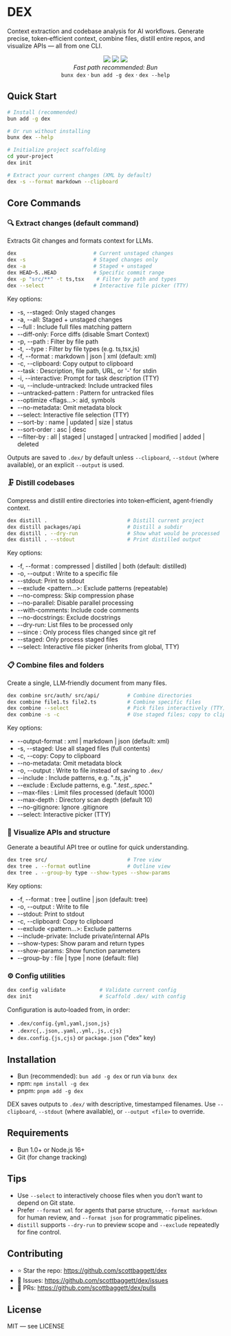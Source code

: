 # DEX
Context extraction and codebase analysis for AI workflows. Generate precise, token‑efficient context, combine files, distill entire repos, and visualize APIs — all from one CLI.

<p align="center">
  <img src="https://img.shields.io/badge/Token_Efficiency-90%25_Reduction-cyan?style=for-the-badge" />
  <img src="https://img.shields.io/badge/LLM_Ready-Markdown_JSON_XML-cyan?style=for-the-badge" />
  <img src="https://img.shields.io/badge/Focus-Surgically_Precise-cyan?style=for-the-badge" />
  <br/>
  <i>Fast path recommended: Bun</i>
  <br/>
  <code>bunx dex</code>
  ·
  <code>bun add -g dex</code>
  ·
  <code>dex --help</code>
  
</p>

## Quick Start

```bash
# Install (recommended)
bun add -g dex

# Or run without installing
bunx dex --help

# Initialize project scaffolding
cd your-project
dex init

# Extract your current changes (XML by default)
dex -s --format markdown --clipboard
```

## Core Commands

### 🔍 Extract changes (default command)
Extracts Git changes and formats context for LLMs.

```bash
dex                         # Current unstaged changes
dex -s                      # Staged changes only
dex -a                      # Staged + unstaged
dex HEAD~5..HEAD            # Specific commit range
dex -p "src/**" -t ts,tsx    # Filter by path and types
dex --select                # Interactive file picker (TTY)
```

Key options:
- -s, --staged: Only staged changes
- -a, --all: Staged + unstaged changes
- --full <pattern>: Include full files matching pattern
- --diff-only: Force diffs (disable Smart Context)
- -p, --path <pattern>: Filter by file path
- -t, --type <csv>: Filter by file types (e.g. ts,tsx,js)
- -f, --format <fmt>: markdown | json | xml (default: xml)
- -c, --clipboard: Copy output to clipboard
- --task <source>: Description, file path, URL, or '-' for stdin
- -i, --interactive: Prompt for task description (TTY)
- -u, --include-untracked: Include untracked files
- --untracked-pattern <glob>: Pattern for untracked files
- --optimize <flags...>: aid, symbols
- --no-metadata: Omit metadata block
- --select: Interactive file selection (TTY)
- --sort-by <opt>: name | updated | size | status
- --sort-order <ord>: asc | desc
- --filter-by <opt>: all | staged | unstaged | untracked | modified | added | deleted

Outputs are saved to `.dex/` by default unless `--clipboard`, `--stdout` (where available), or an explicit `--output` is used.

### 🗜️ Distill codebases
Compress and distill entire directories into token‑efficient, agent‑friendly context.

```bash
dex distill .                          # Distill current project
dex distill packages/api               # Distill a subdir
dex distill . --dry-run                # Show what would be processed
dex distill . --stdout                 # Print distilled output
```

Key options:
- -f, --format <type>: compressed | distilled | both (default: distilled)
- -o, --output <file>: Write to a specific file
- --stdout: Print to stdout
- --exclude <pattern...>: Exclude patterns (repeatable)
- --no-compress: Skip compression phase
- --no-parallel: Disable parallel processing
- --with-comments: Include code comments
- --no-docstrings: Exclude docstrings
- --dry-run: List files to be processed only
- --since <ref>: Only process files changed since git ref
- --staged: Only process staged files
- --select: Interactive file picker (inherits from global, TTY)

### 📋 Combine files and folders
Create a single, LLM‑friendly document from many files.

```bash
dex combine src/auth/ src/api/         # Combine directories
dex combine file1.ts file2.ts          # Combine specific files
dex combine --select                   # Pick files interactively (TTY)
dex combine -s -c                      # Use staged files; copy to clipboard
```

Key options:
- --output-format <fmt>: xml | markdown | json (default: xml)
- -s, --staged: Use all staged files (full contents)
- -c, --copy: Copy to clipboard
- --no-metadata: Omit metadata block
- -o, --output <file>: Write to file instead of saving to `.dex/`
- --include <csv>: Include patterns, e.g. "*.ts,*.js"
- --exclude <csv>: Exclude patterns, e.g. "*.test.*,*.spec.*"
- --max-files <n>: Limit files processed (default 1000)
- --max-depth <n>: Directory scan depth (default 10)
- --no-gitignore: Ignore .gitignore
- --select: Interactive picker (TTY)

### 🌳 Visualize APIs and structure
Generate a beautiful API tree or outline for quick understanding.

```bash
dex tree src/                          # Tree view
dex tree . --format outline            # Outline view
dex tree . --group-by type --show-types --show-params
```

Key options:
- -f, --format <type>: tree | outline | json (default: tree)
- -o, --output <file>: Write to file
- --stdout: Print to stdout
- -c, --clipboard: Copy to clipboard
- --exclude <pattern...>: Exclude patterns
- --include-private: Include private/internal APIs
- --show-types: Show param and return types
- --show-params: Show function parameters
- --group-by <method>: file | type | none (default: file)

### ⚙️ Config utilities

```bash
dex config validate           # Validate current config
dex init                      # Scaffold .dex/ with config
```

Configuration is auto‑loaded from, in order:
- `.dex/config.{yml,yaml,json,js}`
- `.dexrc{,.json,.yaml,.yml,.js,.cjs}`
- `dex.config.{js,cjs}` or `package.json` ("dex" key)

 

## Installation

- Bun (recommended): `bun add -g dex` or run via `bunx dex`
- npm: `npm install -g dex`
- pnpm: `pnpm add -g dex`

DEX saves outputs to `.dex/` with descriptive, timestamped filenames. Use `--clipboard`, `--stdout` (where available), or `--output <file>` to override.

## Requirements

- Bun 1.0+ or Node.js 16+
- Git (for change tracking)

## Tips

- Use `--select` to interactively choose files when you don’t want to depend on Git state.
- Prefer `--format xml` for agents that parse structure, `--format markdown` for human review, and `--format json` for programmatic pipelines.
- `distill` supports `--dry-run` to preview scope and `--exclude` repeatedly for fine control.

## Contributing

- ⭐ Star the repo: https://github.com/scottbaggett/dex
- 🐛 Issues: https://github.com/scottbaggett/dex/issues
- 🔧 PRs: https://github.com/scottbaggett/dex/pulls

## License

MIT — see LICENSE
